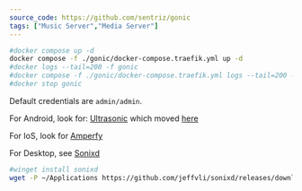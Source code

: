 ```yaml
---
source_code: https://github.com/sentriz/gonic
tags: ["Music Server","Media Server"]
---
```


```sh
#docker compose up -d
docker compose -f ./gonic/docker-compose.traefik.yml up -d
#docker logs --tail=200 -f gonic
#docker compose -f ./gonic/docker-compose.traefik.yml logs --tail=200 -f
#docker stop gonic
```

Default credentials are `admin/admin`.

For Android, look for: [Ultrasonic](https://github.com/ultrasonic/ultrasonic) which moved [here](https://gitlab.com/ultrasonic/ultrasonic)

For IoS, look for [Amperfy](https://github.com/BLeeEZ/amperfy)

For Desktop, see [Sonixd](https://github.com/jeffvli/sonixd/releases/tag/v0.15.5)

```sh
#winget install sonixd
wget -P ~/Applications https://github.com/jeffvli/sonixd/releases/download/v0.15.5/Sonixd-0.15.5-linux-x86_64.AppImage
```